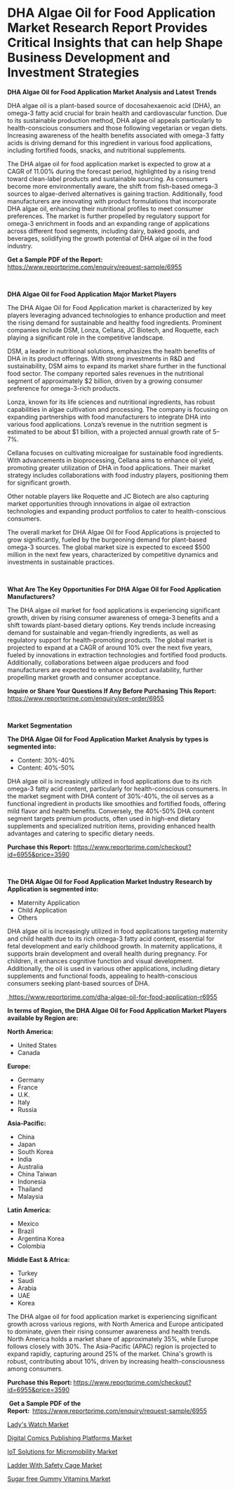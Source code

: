 <p><h1>DHA Algae Oil for Food Application Market Research Report Provides Critical Insights that can help Shape Business Development and Investment Strategies</h1></p><p><strong>DHA Algae Oil for Food Application Market Analysis and Latest Trends</strong></p>
<p><p>DHA algae oil is a plant-based source of docosahexaenoic acid (DHA), an omega-3 fatty acid crucial for brain health and cardiovascular function. Due to its sustainable production method, DHA algae oil appeals particularly to health-conscious consumers and those following vegetarian or vegan diets. Increasing awareness of the health benefits associated with omega-3 fatty acids is driving demand for this ingredient in various food applications, including fortified foods, snacks, and nutritional supplements.</p><p>The DHA algae oil for food application market is expected to grow at a CAGR of 11.00% during the forecast period, highlighted by a rising trend toward clean-label products and sustainable sourcing. As consumers become more environmentally aware, the shift from fish-based omega-3 sources to algae-derived alternatives is gaining traction. Additionally, food manufacturers are innovating with product formulations that incorporate DHA algae oil, enhancing their nutritional profiles to meet consumer preferences. The market is further propelled by regulatory support for omega-3 enrichment in foods and an expanding range of applications across different food segments, including dairy, baked goods, and beverages, solidifying the growth potential of DHA algae oil in the food industry.</p></p>
<p><strong>Get a Sample PDF of the Report:&nbsp;</strong> <a href="https://www.reportprime.com/enquiry/request-sample/6955?utm_campaign=1838&utm_medium=2&utm_source=Github&utm_content=ia&utm_term=27112024&utm_id=dha-algae-oil-for-food-application">https://www.reportprime.com/enquiry/request-sample/6955</a></p>
<p>&nbsp;</p>
<p><strong>DHA Algae Oil for Food Application Major Market Players</strong></p>
<p><p>The DHA Algae Oil for Food Application market is characterized by key players leveraging advanced technologies to enhance production and meet the rising demand for sustainable and healthy food ingredients. Prominent companies include DSM, Lonza, Cellana, JC Biotech, and Roquette, each playing a significant role in the competitive landscape.</p><p>DSM, a leader in nutritional solutions, emphasizes the health benefits of DHA in its product offerings. With strong investments in R&D and sustainability, DSM aims to expand its market share further in the functional food sector. The company reported sales revenues in the nutritional segment of approximately $2 billion, driven by a growing consumer preference for omega-3-rich products.</p><p>Lonza, known for its life sciences and nutritional ingredients, has robust capabilities in algae cultivation and processing. The company is focusing on expanding partnerships with food manufacturers to integrate DHA into various food applications. Lonza’s revenue in the nutrition segment is estimated to be about $1 billion, with a projected annual growth rate of 5–7%.</p><p>Cellana focuses on cultivating microalgae for sustainable food ingredients. With advancements in bioprocessing, Cellana aims to enhance oil yield, promoting greater utilization of DHA in food applications. Their market strategy includes collaborations with food industry players, positioning them for significant growth.</p><p>Other notable players like Roquette and JC Biotech are also capturing market opportunities through innovations in algae oil extraction technologies and expanding product portfolios to cater to health-conscious consumers.</p><p>The overall market for DHA Algae Oil for Food Applications is projected to grow significantly, fueled by the burgeoning demand for plant-based omega-3 sources. The global market size is expected to exceed $500 million in the next few years, characterized by competitive dynamics and investments in sustainable practices.</p></p>
<p>&nbsp;</p>
<p><strong>What Are The Key Opportunities For DHA Algae Oil for Food Application Manufacturers?</strong></p>
<p><p>The DHA algae oil market for food applications is experiencing significant growth, driven by rising consumer awareness of omega-3 benefits and a shift towards plant-based dietary options. Key trends include increasing demand for sustainable and vegan-friendly ingredients, as well as regulatory support for health-promoting products. The global market is projected to expand at a CAGR of around 10% over the next five years, fueled by innovations in extraction technologies and fortified food products. Additionally, collaborations between algae producers and food manufacturers are expected to enhance product availability, further propelling market growth and consumer acceptance.</p></p>
<p><strong>Inquire or Share Your Questions If Any Before Purchasing This Report:</strong> <a href="https://www.reportprime.com/enquiry/pre-order/6955?utm_campaign=1838&utm_medium=2&utm_source=Github&utm_content=ia&utm_term=27112024&utm_id=dha-algae-oil-for-food-application">https://www.reportprime.com/enquiry/pre-order/6955</a></p>
<p>&nbsp;</p>
<p><strong>Market Segmentation</strong></p>
<p><strong>The DHA Algae Oil for Food Application Market Analysis by types is segmented into:</strong></p>
<p><ul><li>Content: 30%-40%</li><li>Content: 40%-50%</li></ul></p>
<p><p>DHA algae oil is increasingly utilized in food applications due to its rich omega-3 fatty acid content, particularly for health-conscious consumers. In the market segment with DHA content of 30%-40%, the oil serves as a functional ingredient in products like smoothies and fortified foods, offering mild flavor and health benefits. Conversely, the 40%-50% DHA content segment targets premium products, often used in high-end dietary supplements and specialized nutrition items, providing enhanced health advantages and catering to specific dietary needs.</p></p>
<p><strong>Purchase this Report:&nbsp;</strong><a href="https://www.reportprime.com/checkout?id=6955&price=3590&utm_campaign=1838&utm_medium=2&utm_source=Github&utm_content=ia&utm_term=27112024&utm_id=dha-algae-oil-for-food-application">https://www.reportprime.com/checkout?id=6955&price=3590</a></p>
<p>&nbsp;</p>
<p><strong>The DHA Algae Oil for Food Application Market Industry Research by Application is segmented into:</strong></p>
<p><ul><li>Maternity Application</li><li>Child Application</li><li>Others</li></ul></p>
<p><p>DHA algae oil is increasingly utilized in food applications targeting maternity and child health due to its rich omega-3 fatty acid content, essential for fetal development and early childhood growth. In maternity applications, it supports brain development and overall health during pregnancy. For children, it enhances cognitive function and visual development. Additionally, the oil is used in various other applications, including dietary supplements and functional foods, appealing to health-conscious consumers seeking plant-based sources of DHA.</p></p>
<p><a href="https://www.reportprime.com/dha-algae-oil-for-food-application-r6955?utm_campaign=1838&utm_medium=2&utm_source=Github&utm_content=ia&utm_term=27112024&utm_id=dha-algae-oil-for-food-application">&nbsp;https://www.reportprime.com/dha-algae-oil-for-food-application-r6955</a></p>
<p><strong>In terms of Region, the DHA Algae Oil for Food Application Market Players available by Region are:</strong></p>
<p>
    <p> <strong> North America: </strong>
        <ul>
            <li>United States</li>
            <li>Canada</li>
        </ul>
        </p> 
    <p> <strong> Europe: </strong>
        <ul>
            <li>Germany</li>
            <li>France</li>
            <li>U.K.</li>
            <li>Italy</li>
            <li>Russia</li>
        </ul>
        </p> 
    <p> <strong> Asia-Pacific: </strong>
        <ul>
            <li>China</li>
            <li>Japan</li>
            <li>South Korea</li>
            <li>India</li>
            <li>Australia</li>
            <li>China Taiwan</li>
            <li>Indonesia</li>
            <li>Thailand</li>
            <li>Malaysia</li>
        </ul>
        </p> 
    <p> <strong> Latin America: </strong>
        <ul>
            <li>Mexico</li>
            <li>Brazil</li>
            <li>Argentina Korea</li>
            <li>Colombia</li>
        </ul>
        </p> 
    <p> <strong> Middle East & Africa: </strong>
        <ul>
            <li>Turkey</li>
            <li>Saudi</li>
            <li>Arabia</li>
            <li>UAE</li>
            <li>Korea</li>
        </ul>
    </p>
    </p>
<p><p>The DHA algae oil for food application market is experiencing significant growth across various regions, with North America and Europe anticipated to dominate, given their rising consumer awareness and health trends. North America holds a market share of approximately 35%, while Europe follows closely with 30%. The Asia-Pacific (APAC) region is projected to expand rapidly, capturing around 25% of the market. China's growth is robust, contributing about 10%, driven by increasing health-consciousness among consumers.</p></p>
<p><strong>Purchase this Report: </strong><a href="https://www.reportprime.com/checkout?id=6955&price=3590&utm_campaign=1838&utm_medium=2&utm_source=Github&utm_content=ia&utm_term=27112024&utm_id=dha-algae-oil-for-food-application">https://www.reportprime.com/checkout?id=6955&price=3590</a></p>
<p>&nbsp;<strong>Get a Sample PDF of the Report:&nbsp;&nbsp;</strong><a href="https://www.reportprime.com/enquiry/request-sample/6955?utm_campaign=1838&utm_medium=2&utm_source=Github&utm_content=ia&utm_term=27112024&utm_id=dha-algae-oil-for-food-application">https://www.reportprime.com/enquiry/request-sample/6955</a></p>
<p><strong></strong></p>
<p><p><a href="https://www.linkedin.com/pulse/size-ladys-watch-marketindustry-trends-the14-cagr-from-p97lf?utm_campaign=1838&utm_medium=2&utm_source=Github&utm_content=ia&utm_term=27112024&utm_id=dha-algae-oil-for-food-application">Lady's Watch Market</a></p><p><a href="https://issuu.com/reportprime-2/docs/digital-comics-publishing-platforms_63065696eab035?utm_campaign=1838&utm_medium=2&utm_source=Github&utm_content=ia&utm_term=27112024&utm_id=dha-algae-oil-for-food-application">Digital Comics Publishing Platforms Market</a></p><p><a href="https://issuu.com/reportprime-2/docs/iot-solutions-for-micromobility-mar_9fc2803bd73457?utm_campaign=1838&utm_medium=2&utm_source=Github&utm_content=ia&utm_term=27112024&utm_id=dha-algae-oil-for-food-application">IoT Solutions for Micromobility Market</a></p><p><a href="https://www.linkedin.com/pulse/technology-functions-growth-ladder-safety-cage-market-analysis-61lkf?utm_campaign=1838&utm_medium=2&utm_source=Github&utm_content=ia&utm_term=27112024&utm_id=dha-algae-oil-for-food-application">Ladder With Safety Cage Market</a></p><p><a href="https://github.com/pizolina/Market-Research-Report-List-6/blob/main/sugar-free-gummy-vitamins-market.md?utm_campaign=1838&utm_medium=2&utm_source=Github&utm_content=ia&utm_term=27112024&utm_id=dha-algae-oil-for-food-application">Sugar free Gummy Vitamins Market</a></p></p>
